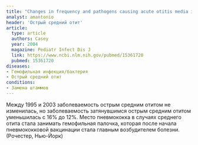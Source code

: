```yaml
---
title: "Changes in frequency and pathogens causing acute otitis media in 1995-2003"
analyst: amantonio
header: 'Острый средний отит'
article:
  type: article
  authors: Casey
  year: 2004
  magazine: Pediatr Infect Dis J
  link: https://www.ncbi.nlm.nih.gov/pubmed/15361720
  pubmed: 15361720
diseases:
- Гемофильная инфекция/бактерия
- Острый средний отит
conditions:
- Замена штаммов
---
```


Между 1995 и 2003 заболеваемость острым средним отитом не изменилась, но заболеваемость затянувшимся острым средним отитом уменьшилась с 16% до 12%. Место пневмококка в случаях среднего отита стала занимать гемофильная палочка, которая после начала пневмококковой вакцинации стала главным возбудителем болезни. (Рочестер, Нью-Йорк)
